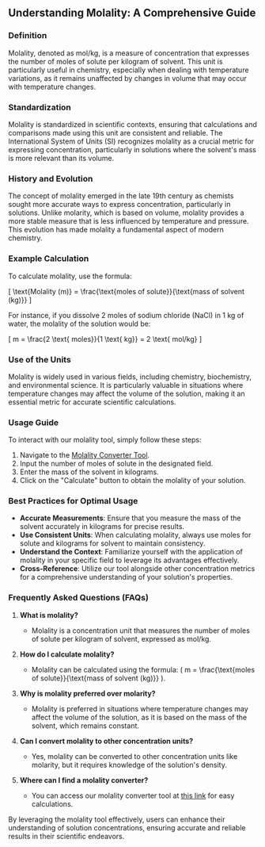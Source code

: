 ## Understanding Molality: A Comprehensive Guide

### Definition
Molality, denoted as mol/kg, is a measure of concentration that expresses the number of moles of solute per kilogram of solvent. This unit is particularly useful in chemistry, especially when dealing with temperature variations, as it remains unaffected by changes in volume that may occur with temperature changes.

### Standardization
Molality is standardized in scientific contexts, ensuring that calculations and comparisons made using this unit are consistent and reliable. The International System of Units (SI) recognizes molality as a crucial metric for expressing concentration, particularly in solutions where the solvent's mass is more relevant than its volume.

### History and Evolution
The concept of molality emerged in the late 19th century as chemists sought more accurate ways to express concentration, particularly in solutions. Unlike molarity, which is based on volume, molality provides a more stable measure that is less influenced by temperature and pressure. This evolution has made molality a fundamental aspect of modern chemistry.

### Example Calculation
To calculate molality, use the formula:

\[ \text{Molality (m)} = \frac{\text{moles of solute}}{\text{mass of solvent (kg)}} \]

For instance, if you dissolve 2 moles of sodium chloride (NaCl) in 1 kg of water, the molality of the solution would be:

\[ m = \frac{2 \text{ moles}}{1 \text{ kg}} = 2 \text{ mol/kg} \]

### Use of the Units
Molality is widely used in various fields, including chemistry, biochemistry, and environmental science. It is particularly valuable in situations where temperature changes may affect the volume of the solution, making it an essential metric for accurate scientific calculations.

### Usage Guide
To interact with our molality tool, simply follow these steps:
1. Navigate to the [Molality Converter Tool](https://www.inayam.co/unit-converter/concentration_molar).
2. Input the number of moles of solute in the designated field.
3. Enter the mass of the solvent in kilograms.
4. Click on the "Calculate" button to obtain the molality of your solution.

### Best Practices for Optimal Usage
- **Accurate Measurements**: Ensure that you measure the mass of the solvent accurately in kilograms for precise results.
- **Use Consistent Units**: When calculating molality, always use moles for solute and kilograms for solvent to maintain consistency.
- **Understand the Context**: Familiarize yourself with the application of molality in your specific field to leverage its advantages effectively.
- **Cross-Reference**: Utilize our tool alongside other concentration metrics for a comprehensive understanding of your solution's properties.

### Frequently Asked Questions (FAQs)

1. **What is molality?**
   - Molality is a concentration unit that measures the number of moles of solute per kilogram of solvent, expressed as mol/kg.

2. **How do I calculate molality?**
   - Molality can be calculated using the formula: \( m = \frac{\text{moles of solute}}{\text{mass of solvent (kg)}} \).

3. **Why is molality preferred over molarity?**
   - Molality is preferred in situations where temperature changes may affect the volume of the solution, as it is based on the mass of the solvent, which remains constant.

4. **Can I convert molality to other concentration units?**
   - Yes, molality can be converted to other concentration units like molarity, but it requires knowledge of the solution's density.

5. **Where can I find a molality converter?**
   - You can access our molality converter tool at [this link](https://www.inayam.co/unit-converter/concentration_molar) for easy calculations.

By leveraging the molality tool effectively, users can enhance their understanding of solution concentrations, ensuring accurate and reliable results in their scientific endeavors.